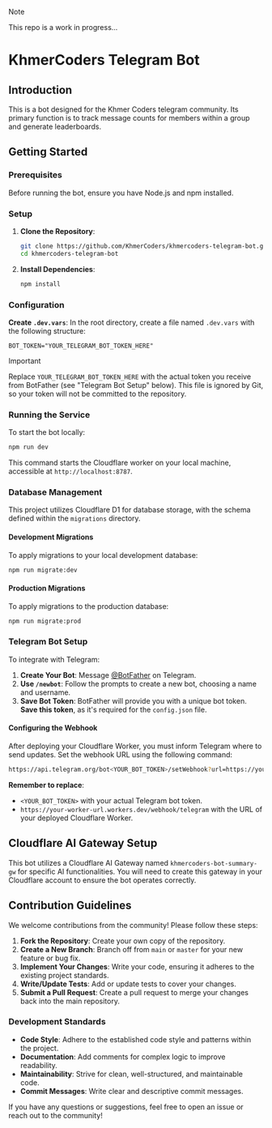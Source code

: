 > [!NOTE]
> This repo is a work in progress...

# KhmerCoders Telegram Bot

## Introduction

This is a bot designed for the Khmer Coders telegram community. Its primary function is to track message counts for members within a group and generate leaderboards.

## Getting Started

### Prerequisites

Before running the bot, ensure you have Node.js and npm installed.

### Setup

1. **Clone the Repository**:

   ```bash
   git clone https://github.com/KhmerCoders/khmercoders-telegram-bot.git
   cd khmercoders-telegram-bot
   ```

2. **Install Dependencies**:

   ```bash
   npm install
   ```

### Configuration

**Create `.dev.vars`**:
In the root directory, create a file named `.dev.vars` with the following structure:

```
BOT_TOKEN="YOUR_TELEGRAM_BOT_TOKEN_HERE"
```

> [!IMPORTANT]
> Replace `YOUR_TELEGRAM_BOT_TOKEN_HERE` with the actual token you receive from BotFather (see "Telegram Bot Setup" below). This file is ignored by Git, so your token will not be committed to the repository.

### Running the Service

To start the bot locally:

```bash
npm run dev
```

This command starts the Cloudflare worker on your local machine, accessible at `http://localhost:8787`.

### Database Management

This project utilizes Cloudflare D1 for database storage, with the schema defined within the `migrations` directory.

#### Development Migrations

To apply migrations to your local development database:

```bash
npm run migrate:dev
```

#### Production Migrations

To apply migrations to the production database:

```bash
npm run migrate:prod
```

### Telegram Bot Setup

To integrate with Telegram:

1. **Create Your Bot**: Message [@BotFather](https://t.me/BotFather) on Telegram.
2. **Use `/newbot`**: Follow the prompts to create a new bot, choosing a name and username.
3. **Save Bot Token**: BotFather will provide you with a unique bot token. **Save this token**, as it's required for the `config.json` file.

#### Configuring the Webhook

After deploying your Cloudflare Worker, you must inform Telegram where to send updates. Set the webhook URL using the following command:

```bash
https://api.telegram.org/bot<YOUR_BOT_TOKEN>/setWebhook?url=https://your-worker-url.workers.dev/webhook/telegram
```

**Remember to replace**:

- `<YOUR_BOT_TOKEN>` with your actual Telegram bot token.
- `https://your-worker-url.workers.dev/webhook/telegram` with the URL of your deployed Cloudflare Worker.

## Cloudflare AI Gateway Setup

This bot utilizes a Cloudflare AI Gateway named `khmercoders-bot-summary-gw` for specific AI functionalities. You will need to create this gateway in your Cloudflare account to ensure the bot operates correctly.

## Contribution Guidelines

We welcome contributions from the community! Please follow these steps:

1. **Fork the Repository**: Create your own copy of the repository.
2. **Create a New Branch**: Branch off from `main` or `master` for your new feature or bug fix.
3. **Implement Your Changes**: Write your code, ensuring it adheres to the existing project standards.
4. **Write/Update Tests**: Add or update tests to cover your changes.
5. **Submit a Pull Request**: Create a pull request to merge your changes back into the main repository.

### Development Standards

- **Code Style**: Adhere to the established code style and patterns within the project.
- **Documentation**: Add comments for complex logic to improve readability.
- **Maintainability**: Strive for clean, well-structured, and maintainable code.
- **Commit Messages**: Write clear and descriptive commit messages.

If you have any questions or suggestions, feel free to open an issue or reach out to the community!
